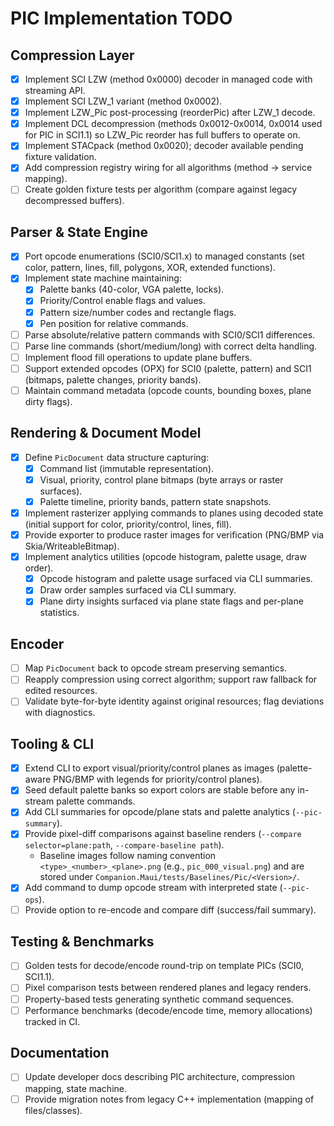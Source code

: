 # PIC Implementation TODO

## Compression Layer
- [x] Implement SCI LZW (method 0x0000) decoder in managed code with streaming API.
- [x] Implement SCI LZW_1 variant (method 0x0002).
- [x] Implement LZW_Pic post-processing (reorderPic) after LZW_1 decode.
- [x] Implement DCL decompression (methods 0x0012-0x0014, 0x0014 used for PIC in SCI1.1) so LZW_Pic reorder has full buffers to operate on.
- [x] Implement STACpack (method 0x0020); decoder available pending fixture validation.
- [x] Add compression registry wiring for all algorithms (method → service mapping).
- [ ] Create golden fixture tests per algorithm (compare against legacy decompressed buffers).

## Parser & State Engine
- [x] Port opcode enumerations (SCI0/SCI1.x) to managed constants (set color, pattern, lines, fill, polygons, XOR, extended functions).
- [x] Implement state machine maintaining:
  - [x] Palette banks (40-color, VGA palette, locks).
  - [x] Priority/Control enable flags and values.
  - [x] Pattern size/number codes and rectangle flags.
  - [x] Pen position for relative commands.
- [ ] Parse absolute/relative pattern commands with SCI0/SCI1 differences.
- [ ] Parse line commands (short/medium/long) with correct delta handling.
- [ ] Implement flood fill operations to update plane buffers.
- [ ] Support extended opcodes (OPX) for SCI0 (palette, pattern) and SCI1 (bitmaps, palette changes, priority bands).
- [ ] Maintain command metadata (opcode counts, bounding boxes, plane dirty flags).

## Rendering & Document Model
- [x] Define `PicDocument` data structure capturing:
  - [x] Command list (immutable representation).
  - [x] Visual, priority, control plane bitmaps (byte arrays or raster surfaces).
  - [x] Palette timeline, priority bands, pattern state snapshots.
- [x] Implement rasterizer applying commands to planes using decoded state (initial support for color, priority/control, lines, fill).
- [x] Provide exporter to produce raster images for verification (PNG/BMP via Skia/WriteableBitmap).
- [x] Implement analytics utilities (opcode histogram, palette usage, draw order).
  - [x] Opcode histogram and palette usage surfaced via CLI summaries.
  - [x] Draw order samples surfaced via CLI summary.
  - [x] Plane dirty insights surfaced via plane state flags and per-plane statistics.

## Encoder
- [ ] Map `PicDocument` back to opcode stream preserving semantics.
- [ ] Reapply compression using correct algorithm; support raw fallback for edited resources.
- [ ] Validate byte-for-byte identity against original resources; flag deviations with diagnostics.

## Tooling & CLI
- [x] Extend CLI to export visual/priority/control planes as images (palette-aware PNG/BMP with legends for priority/control planes).
- [x] Seed default palette banks so export colors are stable before any in-stream palette commands.
- [x] Add CLI summaries for opcode/plane stats and palette analytics (`--pic-summary`).
- [x] Provide pixel-diff comparisons against baseline renders (`--compare selector=plane:path`, `--compare-baseline path`).
  - Baseline images follow naming convention `<type>_<number>_<plane>.png` (e.g., `pic_000_visual.png`) and are stored under `Companion.Maui/tests/Baselines/Pic/<Version>/`.
- [x] Add command to dump opcode stream with interpreted state (`--pic-ops`).
- [ ] Provide option to re-encode and compare diff (success/fail summary).

## Testing & Benchmarks
- [ ] Golden tests for decode/encode round-trip on template PICs (SCI0, SCI1.1).
- [ ] Pixel comparison tests between rendered planes and legacy renders.
- [ ] Property-based tests generating synthetic command sequences.
- [ ] Performance benchmarks (decode/encode time, memory allocations) tracked in CI.

## Documentation
- [ ] Update developer docs describing PIC architecture, compression mapping, state machine.
- [ ] Provide migration notes from legacy C++ implementation (mapping of files/classes).
